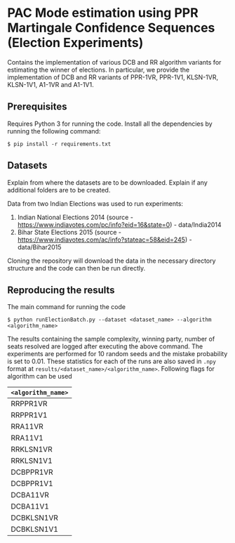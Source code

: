 <!-- # Bandit Elections

To run a full experiment, you only need run the command `python3 runElectionBatch.py --dataset [dataset] --algorithm [algorithm]`

The script takes two command line arguments

--dataset India2014/India2004/Delhi2015 etc (give the name of a folder in data/)

--algorithm Uniform/DCB/LUCB/TwoLevelOpinionSurvey

Uniform - Baseline which samples constituencies in a round robin manner

TwoLevelOpinionSurvey - Another baseline which chooses a constituency at random and resolves it completely before moving on to another constituency

DCB - The main algorithm that we are proposing

LUCB - An older algorithm which we are not planning to use

Results are stored in the 'results/' directory.

# Integer Programming

This computes the minimum number of samples required to decide the winner of the election given the PPR stopping rule. 

Run using the command - `python3 real_ip.py --dataset [India2004/India2014/..]`

Results are stored in the 'optimal/' directory -->

# PAC Mode estimation using PPR Martingale Confidence Sequences (Election Experiments)
Contains the implementation of various DCB and RR algorithm variants for estimating the winner of elections. In particular, we provide the implementation of DCB and RR variants of PPR-1VR, PPR-1V1, KLSN-1VR, KLSN-1V1, A1-1VR and A1-1V1.

## Prerequisites
Requires Python 3 for running the code. Install all the dependencies by running the following command:
```
$ pip install -r requirements.txt
```

## Datasets
Explain from where the datasets are to be downloaded. Explain if any additional folders are to be created.

Data from two Indian Elections was used to run experiments:
1. Indian National Elections 2014 (source - https://www.indiavotes.com/pc/info?eid=16&state=0) - data/India2014
2. Bihar State Elections 2015 (source - https://www.indiavotes.com/ac/info?stateac=58&eid=245) - data/Bihar2015

Cloning the repository will download the data in the necessary directory structure and the code can then be run directly.

## Reproducing the results
The main command for running the code
```
$ python runElectionBatch.py --dataset <dataset_name> --algorithm <algorithm_name>
```
The results containing the sample complexity, winning party, number of seats resolved are logged after executing the above command. The experiments are performed for 10 random seeds and the mistake probability is set to 0.01. These statistics for each of the runs are also saved in `.npy` format at `results/<dataset_name>/<algorithm_name>`. Following flags for algorithm can be used

| `<algorithm_name>`| 
| :---        | 
| RRPPR1VR      | 
| RRPPR1V1   |
| RRA11VR   |
| RRA11V1   |
| RRKLSN1VR   |
| RRKLSN1V1   |
| DCBPPR1VR      | 
| DCBPPR1V1   |
| DCBA11VR   |
| DCBA11V1   |
| DCBKLSN1VR   |
| DCBKLSN1V1   |

